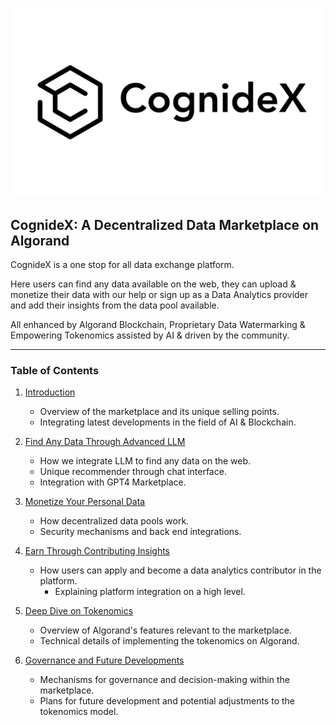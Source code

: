 
![Alt text](<Assets/Cognidex White Large.png>)

## **CognideX: A Decentralized Data Marketplace on Algorand**

CognideX is a one stop for all data exchange platform.

Here users can find any data available on the web, they can upload & monetize their data with our help or sign up as a Data Analytics provider and add their insights from the data pool available. 

All enhanced by Algorand Blockchain, Proprietary Data Watermarking & Empowering Tokenomics assisted by AI & driven by the community.

---

### Table of Contents
1. [Introduction](1-Introduction.md)
   - Overview of the marketplace and its unique selling points.
   - Integrating latest developments in the field of AI & Blockchain.

2. [Find Any Data Through Advanced LLM](2-LLMChat.md)
   - How we integrate LLM to find any data on the web.
   - Unique recommender through chat interface.
   - Integration with GPT4 Marketplace.

3. [Monetize Your Personal Data](3-MonetizeData.md)
   - How decentralized data pools work.
   - Security mechanisms and back end integrations.

4. [Earn Through Contributing Insights](4-InsightsContributor.md)
   - How users can apply and become a data analytics contributor in the platform.
     - Explaining platform integration on a high level.

6. [Deep Dive on Tokenomics](5-Tokenomics.md)
   - Overview of Algorand's features relevant to the marketplace.
   - Technical details of implementing the tokenomics on Algorand.

7. [Governance and Future Developments](6-Governance.md)
   - Mechanisms for governance and decision-making within the marketplace.
   - Plans for future development and potential adjustments to the tokenomics model.



